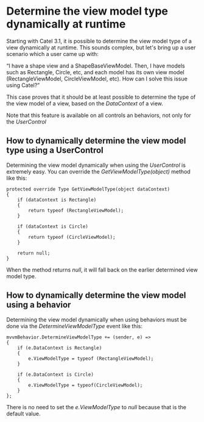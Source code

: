# Determine the view model type dynamically at runtime

Starting with Catel 3.1, it is possible to determine the view model type of a view dynamically at runtime. This sounds complex, but let's bring up a user scenario which a user came up with:

“I have a shape view and a ShapeBaseViewModel. Then, I have models such as Rectangle, Circle, etc, and each model has its own view model (RectangleViewModel, CircleViewModel, etc). How can I solve this issue using Catel?”

This case proves that it should be at least possible to determine the type of the view model of a view, based on the *DataContext* of a view.

Note that this feature is available on all controls an behaviors, not only for the *UserControl*

## How to dynamically determine the view model type using a UserControl

Determining the view model dynamically when using the *UserControl* is extremely easy. You can override the *GetViewModelType(object)* method like this:

```
protected override Type GetViewModelType(object dataContext)
{
    if (dataContext is Rectangle)
    {
        return typeof (RectangleViewModel);
    }

    if (dataContext is Circle)
    {
        return typeof (CircleViewModel);
    }

    return null;
}
```

When the method returns *null*, it will fall back on the earlier determined view model type.

## How to dynamically determine the view model using a behavior

Determining the view model dynamically when using behaviors must be done via the *DetermineViewModelType* event like this:

```
mvvmBehavior.DetermineViewModelType += (sender, e) =>
{
    if (e.DataContext is Rectangle)
    {
        e.ViewModelType = typeof (RectangleViewModel);
    }

    if (e.DataContext is Circle)
    {
        e.ViewModelType = typeof(CircleViewModel);
    }
};
```

There is no need to set the *e.ViewModelType* to *null* because that is the default value.

